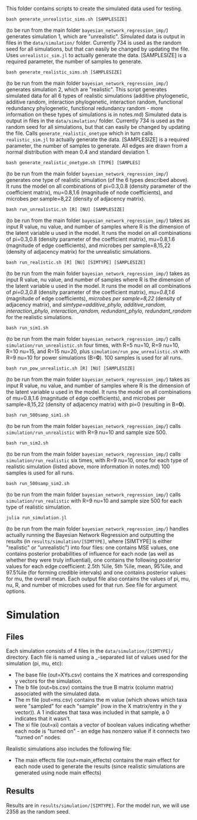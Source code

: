 This folder contains scripts to create the simulated data used for testing.

```
bash generate_unrealistic_sims.sh [SAMPLESIZE]
```
(to be run from the main folder `bayesian_network_regression_imp/`) generates simulation 1, which are "unrealistic". Simulated data is output in files in the `data/simulation/` folder. Currently 734 is used as the random seed for all simulations, but that can easily be changed by updating the file. Uses `unrealistic_sim.jl` to actually generate the data. \[SAMPLESIZE\] is a required parameter, the number of samples to generate.

```
bash generate_realistic_sims.sh [SAMPLESIZE]
```
(to be run from the main folder `bayesian_network_regression_imp/`) generates simulation 2, which are "realistic". This script generates simulated data for all 6 types of realistic simulations (additive phylogenetic, additive random, interaction phylogenetic, interaction random, functional redundancy phylogenetic, functional redundancy random - more information on these types of simulations is in notes.md) Simulated data is output in files in the `data/simulation/` folder. Currently 734 is used as the random seed for all simulations, but that can easily be changed by updating the file. Calls `generate_realistic_onetype` which in turn calls `realistic_sim.jl` to actually generate the data. \[SAMPLESIZE\] is a required parameter, the number of samples to generate. All edges are drawn from a normal distribution with mean 0.4 and standard deviation 1.

```
bash generate_realistic_onetype.sh [TYPE] [SAMPLES]
```
(to be run from the main folder `bayesian_network_regression_imp/`) generates one type of realistic simulation (of the 6 types described above). It runs the model on all combinations of pi=0.3,0.8 (density parameter of the coefficient matrix), mu=0.8,1.6 (magnitude of node coefficients), and microbes per sample=8,22 (density of adjacency matrix). 

```
bash run_unrealistic.sh [R] [NU] [SAMPLESIZE]
```
(to be run from the main folder `bayesian_network_regression_imp/`) takes as input R value, nu value, and number of samples where R is the dimension of the latent variable u used in the model. It runs the model on all combinations of pi=0.3,0.8 (density parameter of the coefficient matrix), mu=0.8,1.6 (magnitude of edge coefficients), and microbes per sample=8,15,22 (density of adjacency matrix) for the unrealistic simulations. 

```
bash run_realistic.sh [R] [NU] [SIMTYPE] [SAMPLESIZE]
```
(to be run from the main folder `bayesian_network_regression_imp/`) takes as input R value, nu value, and number of samples where R is the dimension of the latent variable u used in the model. It runs the model on all combinations of *pi=0.3,0.8* (density parameter of the coefficient matrix), *mu=0.8,1.6* (magnitude of edge coefficients), *microbes per sample=8,22* (density of adjacency matrix), and *simtype=additive_phylo, additive_random, interaction_phylo, interaction_random, redundant_phylo, redundant_random* for the realistic simulations. 

```
bash run_sim1.sh
```
(to be run from the main folder `bayesian_network_regression_imp/`) calls `simulation/run_unrealistic.sh` four times, with R=5 nu=10, R=9 nu=10, R=10 nu=15, and R=15 nu=20, plus `simulation/run_pow_unrealistic.sh` with R=9 nu=10 for power simulations (B=**0**). 100 samples is used for all runs.

```
bash run_pow_unrealistic.sh [R] [NU] [SAMPLESIZE]
```
(to be run from the main folder `bayesian_network_regression_imp/`) takes as input R value, nu value, and number of samples where R is the dimension of the latent variable u used in the model. It runs the model on all combinations of mu=0.8,1.6 (magnitude of edge coefficients), and microbes per sample=8,15,22 (density of adjacency matrix) with pi=0 (resulting in B=**0**). 

```
bash run_500samp_sim1.sh
```
(to be run from the main folder `bayesian_network_regression_imp/`) calls `simulation/run_unrealistic` with R=9 nu=10 and sample size 500.

```
bash run_sim2.sh
```
(to be run from the main folder `bayesian_network_regression_imp/`) calls `simulation/run_realistic` six times, with R=9 nu=10, once for each type of realistic simulation (listed above, more information in notes.md) 100 samples is used for all runs.

```
bash run_500samp_sim2.sh
```
(to be run from the main folder `bayesian_network_regression_imp/`) calls `simulation/run_realistic` with R=9 nu=10 and sample size 500 for each type of realistic simulation.

```
julia run_simulation.jl
```
(to be run from the main folder `bayesian_network_regression_imp/`) handles actually running the Bayesian Network Regression and outputting the results (in `results/simulation/[SIMTYPE]`, where \[SIMTYPE\] is either "realistic" or "unrealistic") into four files: one contains MSE values, one contains posterior probabilities of influence for each node (as well as whether they were truly influential), one contains the following posterior values for each edge coefficient: 2.5th %ile, 5th %ile, mean, 95%ile, and 97.5%ile (for forming credible intervals) and one contains posterior values for mu, the overall mean. Each output file also contains the values of pi, mu, nu, R, and number of microbes used for that run. See file for argument options.

# Simulation

## Files
Each simulation consists of 4 files in the `data/simulation/[SIMTYPE]/` directory. Each file is named using a _-separated list of values used for the simulation (pi, mu, etc):
- The base file (out=XYs.csv) contains the X matrices and corresponding y vectors for the simulation.
- The b file (out=bs.csv) contains the true B matrix (column matrix) associated with the simulated data.
- The m file (out=ms.csv) contains the m value (which shows which taxa were "sampled" for each "sample" (row in the X matrix/entry in the y vector)). A 1 indicates that taxa was included in that sample, a 0 indicates that it wasn't.
- The xi file (out=xi) contais a vector of boolean values indicating whether each node is "turned on" - an edge has nonzero value if it connects two "turned on" nodes.

Realistic simulations also includes the following file:
- The main effects file (out=main_effects) contains the main effect for each node used to generate the results (since realistic simulations are generated using node main effects)

## Results
Results are in `results/simulation/[SIMTYPE]`.
For the model run, we will use 2358 as the random seed.